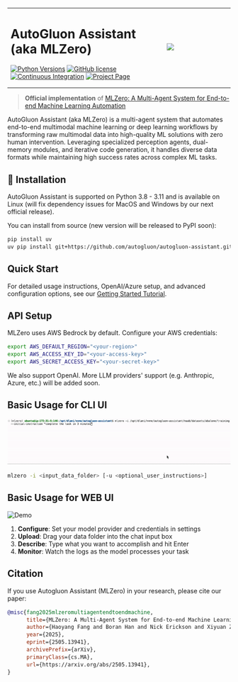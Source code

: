<table>
<tr>
<td width="70%">

# AutoGluon Assistant (aka MLZero)
[![Python Versions](https://img.shields.io/badge/python-3.8%20%7C%203.9%20%7C%203.10%20%7C%203.11-blue)](https://pypi.org/project/autogluon.assistant/)
[![GitHub license](https://img.shields.io/badge/License-Apache_2.0-blue.svg)](./LICENSE)
[![Continuous Integration](https://github.com/autogluon/autogluon-assistant/actions/workflows/continuous_integration.yml/badge.svg)](https://github.com/autogluon/autogluon-assistant/actions/workflows/continuous_integration.yml)
[![Project Page](https://img.shields.io/badge/Project_Page-MLZero-blue)](https://project-mlzero.github.io/)

</td>
<td>
<img src="https://user-images.githubusercontent.com/16392542/77208906-224aa500-6aba-11ea-96bd-e81806074030.png" width="350">
</td>
</tr>
</table>

> **Official implementation** of [MLZero: A Multi-Agent System for End-to-end Machine Learning Automation](https://arxiv.org/abs/2505.13941)

AutoGluon Assistant (aka MLZero) is a multi-agent system that automates end-to-end multimodal machine learning or deep learning workflows by transforming raw multimodal data into high-quality ML solutions with zero human intervention. Leveraging specialized perception agents, dual-memory modules, and iterative code generation, it handles diverse data formats while maintaining high success rates across complex ML tasks.

## 💾 Installation

AutoGluon Assistant is supported on Python 3.8 - 3.11 and is available on Linux (will fix dependency issues for MacOS and Windows by our next official release).

You can install from source (new version will be released to PyPI soon):

```bash
pip install uv
uv pip install git+https://github.com/autogluon/autogluon-assistant.git
```

## Quick Start

For detailed usage instructions, OpenAI/Azure setup, and advanced configuration options, see our [Getting Started Tutorial](docs/tutorials/getting_started.md).

## API Setup
MLZero uses AWS Bedrock by default. Configure your AWS credentials:

```bash
export AWS_DEFAULT_REGION="<your-region>"
export AWS_ACCESS_KEY_ID="<your-access-key>"
export AWS_SECRET_ACCESS_KEY="<your-secret-key>"
```

We also support OpenAI. More LLM providers' support (e.g. Anthropic, Azure, etc.) will be added soon.

## Basic Usage for CLI UI

![Demo](https://github.com/autogluon/autogluon-assistant/blob/main/docs/assets/cli_demo.gif)

```bash
mlzero -i <input_data_folder> [-u <optional_user_instructions>]
```

## Basic Usage for WEB UI

![Demo](https://github.com/autogluon/autogluon-assistant/blob/main/docs/assets/web_demo.gif)

1. **Configure**: Set your model provider and credentials in settings
2. **Upload**: Drag your data folder into the chat input box
3. **Describe**: Type what you want to accomplish and hit Enter
4. **Monitor**: Watch the logs as the model processes your task

## Citation
If you use Autogluon Assistant (MLZero) in your research, please cite our paper:

```bibtex
@misc{fang2025mlzeromultiagentendtoendmachine,
      title={MLZero: A Multi-Agent System for End-to-end Machine Learning Automation}, 
      author={Haoyang Fang and Boran Han and Nick Erickson and Xiyuan Zhang and Su Zhou and Anirudh Dagar and Jiani Zhang and Ali Caner Turkmen and Cuixiong Hu and Huzefa Rangwala and Ying Nian Wu and Bernie Wang and George Karypis},
      year={2025},
      eprint={2505.13941},
      archivePrefix={arXiv},
      primaryClass={cs.MA},
      url={https://arxiv.org/abs/2505.13941}, 
}
```
